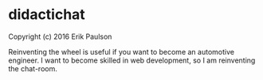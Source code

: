 # didactichat
Copyright (c) 2016 Erik Paulson

Reinventing the wheel is useful if you want to become an automotive engineer. I want to become skilled in web development, so I am reinventing the chat-room.

